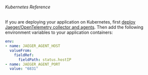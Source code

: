 ###### Kubernetes Reference

If you are deploying your application on Kubernetes, first [deploy Jaeger/OpenTelemetry collector and agents](https://docs.logz.io/user-guide/distributed-tracing/k8s-deployment).
Then add the following environment variables to your application containers:

 ```yaml
 env:
 - name: JAEGER_AGENT_HOST
   valueFrom:
     fieldRef:
       fieldPath: status.hostIP
 - name: JAEGER_AGENT_PORT
   value: "6831"
```